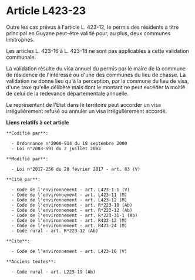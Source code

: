 # Article L423-23

Outre les cas prévus à l'article L. 423-12, le permis des résidents à titre principal en Guyane peut-être validé pour, au
plus, deux communes limitrophes. 

Les articles L. 423-16 à L. 423-18 ne sont pas applicables à cette validation communale. 

La validation résulte du visa annuel du permis par le maire de la commune de résidence de l'intéressé ou d'une des communes
du lieu de chasse. La validation ne donne lieu qu'à la perception, par la commune du lieu de visa, d'une taxe qu'elle
délibère mais dont le montant ne peut excéder la moitié de celui de la redevance départementale annuelle. 

Le représentant de l'Etat dans le territoire peut accorder un visa irrégulièrement refusé ou annuler un visa irrégulièrement
accordé.

**Liens relatifs à cet article**

	**Codifié par**:

	  - Ordonnance n°2000-914 du 18 septembre 2000
	  - Loi n°2003-591 du 2 juillet 2003

	**Modifié par**:

	  - Loi n°2017-256 du 28 février 2017 - art. 83 (V)

	**Cité par**:

	  - Code de l'environnement - art. L423-1-1 (V)
	  - Code de l'environnement - art. L423-11 (M)
	  - Code de l'environnement - art. L423-12 (M)
	  - Code de l'environnement - art. R*223-10 (Ab)
	  - Code de l'environnement - art. R*223-12 (Ab)
	  - Code de l'environnement - art. R*223-31-1 (Ab)
	  - Code de l'environnement - art. R423-12 (M)
	  - Code de l'environnement - art. R423-24 (M)
	  - Code rural - art. R*223-12 (Ab)

	**Cite**:

	  - Code de l'environnement - art. L423-16 (V)

	**Anciens textes**:

	  - Code rural - art. L223-19 (Ab)
